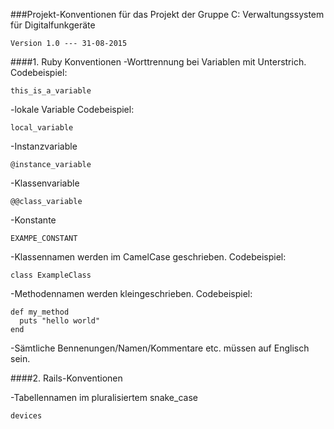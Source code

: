 ###Projekt-Konventionen für das Projekt der Gruppe C: Verwaltungssystem für Digitalfunkgeräte 

    Version 1.0 --- 31-08-2015

####1. Ruby Konventionen
  -Worttrennung bei Variablen mit Unterstrich.
  Codebeispiel:
  ```
  this_is_a_variable
  ``` 
  -lokale Variable Codebeispiel:
  ```
  local_variable
  ```
  -Instanzvariable 
  ```
  @instance_variable
  ```
  -Klassenvariable
  ```
  @@class_variable
  ```
  -Konstante
  ```
  EXAMPE_CONSTANT
  ```
  
  
  -Klassennamen werden im CamelCase geschrieben.
  Codebeispiel:
  ```
  class ExampleClass
  ```
  -Methodennamen werden kleingeschrieben.
  Codebeispiel:
  ```
  def my_method
    puts "hello world"
  end
  ```
  -Sämtliche Bennenungen/Namen/Kommentare etc. müssen auf Englisch sein.
  
####2. Rails-Konventionen
  
  -Tabellennamen im pluralisiertem snake_case
  ```
  devices
  ```







